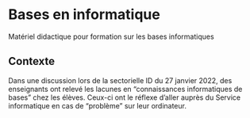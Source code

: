 # Bases en informatique 

Matériel didactique pour formation sur les bases informatiques

## Contexte 

Dans une discussion lors de la sectorielle ID du 27 janvier 2022, des enseignants ont relevé les lacunes en “connaissances informatiques de bases” chez les élèves. Ceux-ci ont le réflexe d’aller auprès du Service informatique en cas de “problème” sur leur ordinateur.

